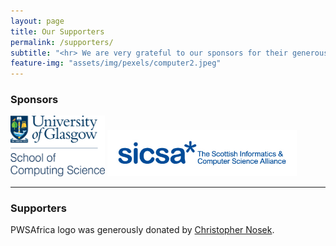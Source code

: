 ```yaml
---
layout: page
title: Our Supporters
permalink: /supporters/
subtitle: "<hr> We are very grateful to our sponsors for their generous support."
feature-img: "assets/img/pexels/computer2.jpeg"
---
```


<link rel="stylesheet" href="/assets/css/style.css">


### Sponsors
<p float="left">
  <img src="/assets/img/SoCS.png" alt="SoCS"  width="30%" height="30%" alt="SoCS" class="collaborators"/> 
  <img src="/assets/img/sicsa.jpg"  width="60%" height="60%" alt="SICSA"  class="collaborators"/>
</p>

<hr>    

### Supporters
PWSAfrica logo was generously donated by [Christopher Nosek](http://www.christophernosek.net/).
